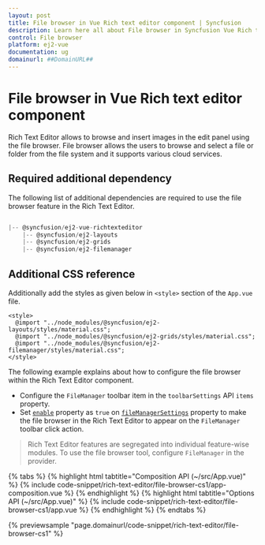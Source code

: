 ```yaml
---
layout: post
title: File browser in Vue Rich text editor component | Syncfusion
description: Learn here all about File browser in Syncfusion Vue Rich text editor component of Syncfusion Essential JS 2 and more.
control: File browser 
platform: ej2-vue
documentation: ug
domainurl: ##DomainURL##
---
```


# File browser in Vue Rich text editor component

Rich Text Editor allows to browse and insert images in the edit panel using the file browser. File browser allows the users to browse and select a file or folder from the file system and it supports various cloud services.

## Required additional dependency

The following list of additional dependencies are required to use the file browser feature in the Rich Text Editor.

```js

|-- @syncfusion/ej2-vue-richtexteditor
    |-- @syncfusion/ej2-layouts
    |-- @syncfusion/ej2-grids
    |-- @syncfusion/ej2-filemanager

```

## Additional CSS reference

Additionally add the styles as given below in `<style>` section of the `App.vue` file.

```
<style>
  @import "../node_modules/@syncfusion/ej2-layouts/styles/material.css";
  @import "../node_modules/@syncfusion/ej2-grids/styles/material.css";
  @import "../node_modules/@syncfusion/ej2-filemanager/styles/material.css";
</style>
```

The following example explains about how to configure the file browser within the Rich Text Editor component.

* Configure the `FileManager` toolbar item in the `toolbarSettings` API `items` property.
* Set [`enable`](https://ej2.syncfusion.com/vue/documentation/api/rich-text-editor/fileManagerSettings/#enable) property as `true` on [`fileManagerSettings`](https://ej2.syncfusion.com/vue/documentation/api/rich-text-editor/#fileManagerSettings) property to make the file browser in the Rich Text Editor to appear on the `FileManager` toolbar click action.

> Rich Text Editor features are segregated into individual feature-wise modules. To use the file browser tool, configure `FileManager` in the provider.

{% tabs %}
{% highlight html tabtitle="Composition API (~/src/App.vue)" %}
{% include code-snippet/rich-text-editor/file-browser-cs1/app-composition.vue %}
{% endhighlight %}
{% highlight html tabtitle="Options API (~/src/App.vue)" %}
{% include code-snippet/rich-text-editor/file-browser-cs1/app.vue %}
{% endhighlight %}
{% endtabs %}
        
{% previewsample "page.domainurl/code-snippet/rich-text-editor/file-browser-cs1" %}